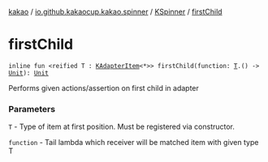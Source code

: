 [kakao](../../index.md) / [io.github.kakaocup.kakao.spinner](../index.md) / [KSpinner](index.md) / [firstChild](./first-child.md)

# firstChild

`inline fun <reified T : `[`KAdapterItem`](../../io.github.kakaocup.kakao.list/-k-adapter-item/index.md)`<*>> firstChild(function: `[`T`](first-child.md#T)`.() -> `[`Unit`](https://kotlinlang.org/api/latest/jvm/stdlib/kotlin/-unit/index.html)`): `[`Unit`](https://kotlinlang.org/api/latest/jvm/stdlib/kotlin/-unit/index.html)

Performs given actions/assertion on first child in adapter

### Parameters

`T` - Type of item at first position. Must be registered via constructor.

`function` - Tail lambda which receiver will be matched item with given type T